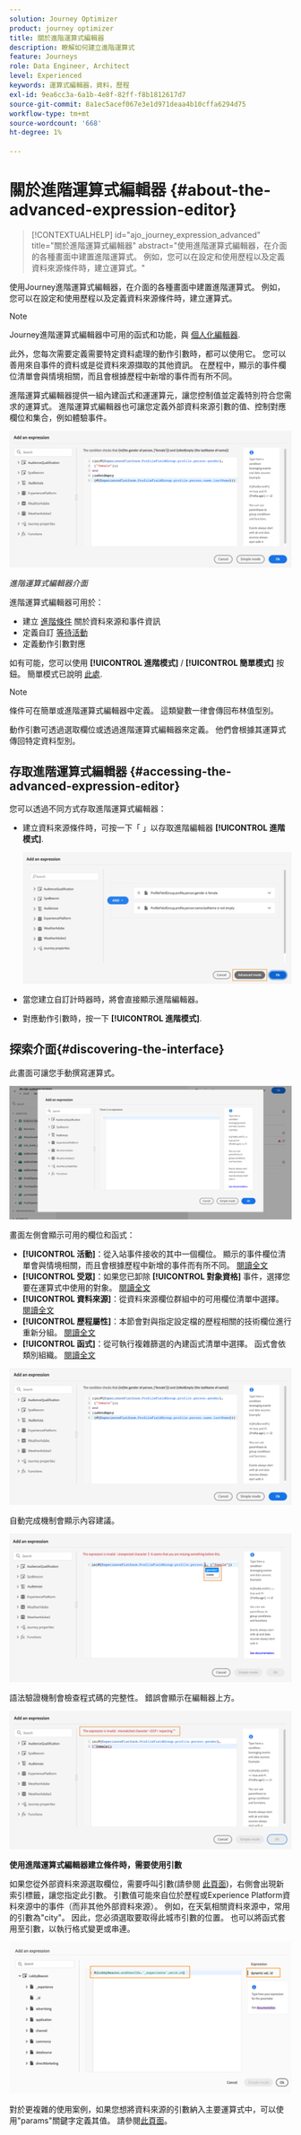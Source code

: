 ```yaml
---
solution: Journey Optimizer
product: journey optimizer
title: 關於進階運算式編輯器
description: 瞭解如何建立進階運算式
feature: Journeys
role: Data Engineer, Architect
level: Experienced
keywords: 運算式編輯器，資料，歷程
exl-id: 9ea6cc3a-6a1b-4e8f-82ff-f8b1812617d7
source-git-commit: 8a1ec5acef067e3e1d971deaa4b10cffa6294d75
workflow-type: tm+mt
source-wordcount: '668'
ht-degree: 1%

---
```


# 關於進階運算式編輯器 {#about-the-advanced-expression-editor}

>[!CONTEXTUALHELP]
>id="ajo_journey_expression_advanced"
>title="關於進階運算式編輯器"
>abstract="使用進階運算式編輯器，在介面的各種畫面中建置進階運算式。 例如，您可以在設定和使用歷程以及定義資料來源條件時，建立運算式。"

使用Journey進階運算式編輯器，在介面的各種畫面中建置進階運算式。 例如，您可以在設定和使用歷程以及定義資料來源條件時，建立運算式。

>[!NOTE]
>
>Journey進階運算式編輯器中可用的函式和功能，與 [個人化編輯器](../../personalization/functions/functions.md).

此外，您每次需要定義需要特定資料處理的動作引數時，都可以使用它。 您可以善用來自事件的資料或是從資料來源擷取的其他資訊。 在歷程中，顯示的事件欄位清單會與情境相關，而且會根據歷程中新增的事件而有所不同。

進階運算式編輯器提供一組內建函式和運運算元，讓您控制值並定義特別符合您需求的運算式。 進階運算式編輯器也可讓您定義外部資料來源引數的值、控制對應欄位和集合，例如體驗事件。

![](../assets/journey65.png)

_進階運算式編輯器介面_

進階運算式編輯器可用於：

* 建立 [進階條件](../condition-activity.md#about_condition) 關於資料來源和事件資訊
* 定義自訂 [等待活動](../wait-activity.md#custom)
* 定義動作引數對應

如有可能，您可以使用 **[!UICONTROL 進階模式]** / **[!UICONTROL 簡單模式]** 按鈕。 簡單模式已說明 [此處](../condition-activity.md#about_condition).

>[!NOTE]
>
>條件可在簡單或進階運算式編輯器中定義。 這類變數一律會傳回布林值型別。
>
>動作引數可透過選取欄位或透過進階運算式編輯器來定義。 他們會根據其運算式傳回特定資料型別。

## 存取進階運算式編輯器 {#accessing-the-advanced-expression-editor}

您可以透過不同方式存取進階運算式編輯器：

* 建立資料來源條件時，可按一下「 」以存取進階編輯器 **[!UICONTROL 進階模式]**.

  ![](../assets/journeyuc2_33.png)

* 當您建立自訂計時器時，將會直接顯示進階編輯器。
* 對應動作引數時，按一下 **[!UICONTROL 進階模式]**.

## 探索介面{#discovering-the-interface}

此畫面可讓您手動撰寫運算式。

![](../assets/journey70.png)

畫面左側會顯示可用的欄位和函式：

* **[!UICONTROL 活動]**：從入站事件接收的其中一個欄位。 顯示的事件欄位清單會與情境相關，而且會根據歷程中新增的事件而有所不同。 [閱讀全文](../../event/about-events.md)
* **[!UICONTROL 受眾]**：如果您已卸除 **[!UICONTROL 對象資格]** 事件，選擇您要在運算式中使用的對象。 [閱讀全文](../condition-activity.md#using-a-segment)
* **[!UICONTROL 資料來源]**：從資料來源欄位群組中的可用欄位清單中選擇。 [閱讀全文](../../datasource/about-data-sources.md)
* **[!UICONTROL 歷程屬性]**：本節會對與指定設定檔的歷程相關的技術欄位進行重新分組。 [閱讀全文](journey-properties.md)
* **[!UICONTROL 函式]**：從可執行複雜篩選的內建函式清單中選擇。 函式會依類別組織。 [閱讀全文](functions.md)

![](../assets/journey65.png)

自動完成機制會顯示內容建議。

![](../assets/journey68.png)

語法驗證機制會檢查程式碼的完整性。 錯誤會顯示在編輯器上方。

![](../assets/journey69.png)

**使用進階運算式編輯器建立條件時，需要使用引數**

如果您從外部資料來源選取欄位，需要呼叫引數(請參閱 [此頁面](../../datasource/external-data-sources.md))，右側會出現新索引標籤，讓您指定此引數。 引數值可能來自位於歷程或Experience Platform資料來源中的事件（而非其他外部資料來源）。 例如，在天氣相關資料來源中，常用的引數為&quot;city&quot;。 因此，您必須選取要取得此城市引數的位置。 也可以將函式套用至引數，以執行格式變更或串連。

![](../assets/journeyuc2_19.png)

對於更複雜的使用案例，如果您想將資料來源的引數納入主要運算式中，可以使用&quot;params&quot;關鍵字定義其值。 請參閱[此頁面](../expression/field-references.md)。
